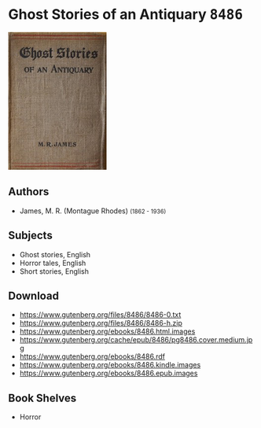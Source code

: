 # Ghost Stories of an Antiquary <kbd>8486</kbd>

![](./cover.medium.jpg "")

## Authors


 - James, M. R. (Montague Rhodes) <small>(1862 - 1936)</small>

## Subjects


 - Ghost stories, English
 - Horror tales, English
 - Short stories, English

## Download


 - https://www.gutenberg.org/files/8486/8486-0.txt
 - https://www.gutenberg.org/files/8486/8486-h.zip
 - https://www.gutenberg.org/ebooks/8486.html.images
 - https://www.gutenberg.org/cache/epub/8486/pg8486.cover.medium.jpg
 - https://www.gutenberg.org/ebooks/8486.rdf
 - https://www.gutenberg.org/ebooks/8486.kindle.images
 - https://www.gutenberg.org/ebooks/8486.epub.images

## Book Shelves


 - Horror
